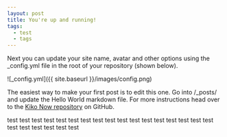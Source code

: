```yaml
---
layout: post
title: You're up and running!
tags:
  - test
  - tags
---
```


Next you can update your site name, avatar and other options using the \_config.yml file in the root of your repository (shown below).

![_config.yml]({{ site.baseurl }}/images/config.png)

The easiest way to make your first post is to edit this one. Go into /\_posts/ and update the Hello World markdown file. For more instructions head over to the [Kiko Now repository](https://github.com/aweekj/kiko-now) on GitHub.

test
test
test
test
test
test
test
test
test
test
test
test
test
test
test
test
test
test
test
test
test
test
test
